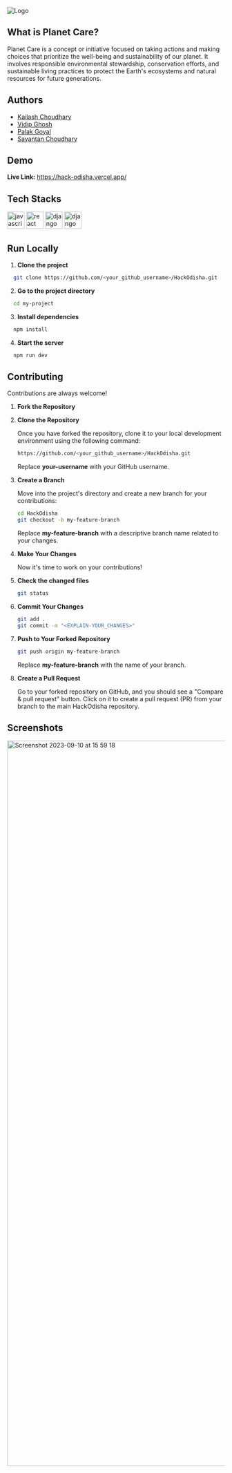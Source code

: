 ![Logo](https://github.com/PekaVengers/HackOdisha/assets/91741581/880f066e-f8d0-4989-9101-b5614370467e)

## What is Planet Care?

Planet Care is a concept or initiative focused on taking actions and making choices that prioritize the well-being and sustainability of our planet. It involves responsible environmental stewardship, conservation efforts, and sustainable living practices to protect the Earth's ecosystems and natural resources for future generations.

## Authors

- [Kailash Choudhary](https://www.github.com/kailashchoudhary11)
- [Vidip Ghosh](https://www.github.com/Vidip-Ghosh)
- [Palak Goyal](https://www.github.com/Palakkgoyal)
- [Sayantan Choudhary](https://www.github.com/Sch476)


## Demo
**Live Link:** https://hack-odisha.vercel.app/


## Tech Stacks

<div align="left">
  <img src="https://cdn.jsdelivr.net/gh/devicons/devicon/icons/javascript/javascript-original.svg" height="40" alt="javascript logo"  />
  <img src="https://cdn.jsdelivr.net/gh/devicons/devicon/icons/react/react-original.svg" height="40" alt="react logo"  />
  <img src="https://logowik.com/content/uploads/images/openai5002.jpg" 		 height="40" alt="django logo"  />
<img src="https://static.djangoproject.com/img/logos/django-logo-negative.1d528e2cb5fb.png" height="40" alt="django logo"  />
</div>

## Run Locally

1. **Clone the project**

```bash
  git clone https://github.com/<your_github_username>/HackOdisha.git
```

2. **Go to the project directory**

```bash
  cd my-project
```

3. **Install dependencies**

```bash
  npm install
```

4. **Start the server**

```bash
  npm run dev
```


## Contributing

Contributions are always welcome!

1. **Fork the Repository**
2. **Clone the Repository**

   Once you have forked the repository, clone it to your local development environment using the following command:

   ```sh
   https://github.com/<your_github_username>/HackOdisha.git
   ```

   Replace **your-username** with your GitHub username.

3. **Create a Branch**

   Move into the project's directory and create a new branch for your contributions:

   ```sh
   cd HackOdisha
   git checkout -b my-feature-branch
   ```

   Replace **my-feature-branch** with a descriptive branch name related to your changes.

4. **Make Your Changes**

   Now it's time to work on your contributions!

5. **Check the changed files**

   ```sh
   git status
   ```

6. **Commit Your Changes**

   ```sh
   git add .
   git commit -m "<EXPLAIN-YOUR_CHANGES>"
   ```

7. **Push to Your Forked Repository**

   ```sh
   git push origin my-feature-branch
   ```

   Replace **my-feature-branch** with the name of your branch.

8. **Create a Pull Request**

   Go to your forked repository on GitHub, and you should see a "Compare & pull request" button. Click on it to create a pull request (PR) from your branch to the main HackOdisha repository.

## Screenshots

<img width="1680" alt="Screenshot 2023-09-10 at 15 59 18" src="https://github.com/PekaVengers/HackOdisha/assets/91741581/3df5faa8-0508-4881-9ca9-080638a965c8">
